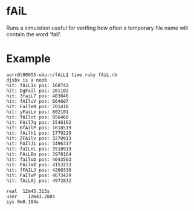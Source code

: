 fAiL
====

Runs a simulation useful for verifing how often a temporary file name will contain the word 'fail'.

Example
=======
```shell
aorr@l00055-ubu:~/fAiL$ time ruby fAiL.rb
djsbx is a noob
hit: fAiL1s pos: 160742
hit: DgFail pos: 261102
hit: 3faiL7 pos: 403046
hit: fAIluV pos: 664607
hit: FaIlm9 pos: 701418
hit: yFaiLx pos: 802101
hit: fAIlot pos: 956468
hit: FAil7q pos: 1546162
hit: 0fAilP pos: 1618519
hit: fAilh1 pos: 1779229
hit: ZFAilv pos: 3270913
hit: FAIlJ1 pos: 3496317
hit: faILnL pos: 3510919
hit: FAiLBo pos: 3978164
hit: failvb pos: 4043503
hit: FAilmX pos: 4153233
hit: fFAILJ pos: 4260330
hit: FaIlwP pos: 4673429
hit: fAiLAj pos: 4972832

real  12m45.313s
user	12m43.288s
sys	0m0.104s
```
